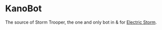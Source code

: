 KanoBot
=======

The source of Storm Trooper, the one and only bot in & for [Electric Storm](http://tt.fm/electric_storm).
